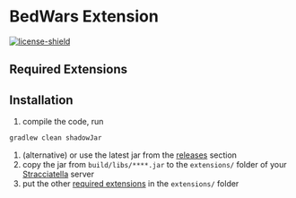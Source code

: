 [license-shield]: https://img.shields.io/github/license/TeamSkyBeach/BedWarsExtension?label=licensed%20under
[license-link]: /LICENSE

# BedWars Extension
[ ![license-shield] ][license-link]

## Required Extensions

## Installation
1. compile the code, run
```bash
gradlew clean shadowJar
```
1. (alternative) or use the latest jar from the [releases](https://github.com/TeamSkyBeach/BedWarsExtension/releases) section
2. copy the jar from `build/libs/****.jar` to the `extensions/` folder of your [Stracciatella](https://github.com/TeamSkyBeach/Stracciatella) server
3. put the other [required extensions](#required-extensions) in the `extensions/` folder
